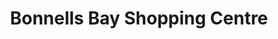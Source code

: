 ---
title: "Bonnells Bay Shopping Centre"
url: /bonnells-bay/bonnells-bay-shopping-centre/
shop: mall
---
